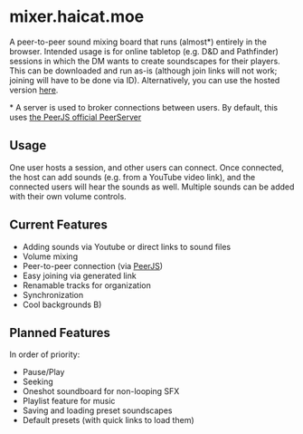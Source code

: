 # mixer.haicat.moe
A peer-to-peer sound mixing board that runs (almost\*) entirely in the browser. Intended usage is for online tabletop (e.g. D&D and Pathfinder) sessions in which the DM wants to create soundscapes for their players. This can be downloaded and run as-is (although join links will not work; joining will have to be done via ID). Alternatively, you can use the hosted version [here](https://mixer.haicat.moe).

\* A server is used to broker connections between users. By default, this uses [the PeerJS official PeerServer](https://peerjs.com/peerserver.html)

## Usage
One user hosts a session, and other users can connect. Once connected, the host can add sounds (e.g. from a YouTube video link), and the connected users will hear the sounds as well. Multiple sounds can be added with their own volume controls.

## Current Features
* Adding sounds via Youtube or direct links to sound files
* Volume mixing
* Peer-to-peer connection (via [PeerJS](https://peerjs.com/))
* Easy joining via generated link
* Renamable tracks for organization
* Synchronization
* Cool backgrounds B)

## Planned Features
In order of priority:
* Pause/Play
* Seeking
* Oneshot soundboard for non-looping SFX
* Playlist feature for music
* Saving and loading preset soundscapes
* Default presets (with quick links to load them)
